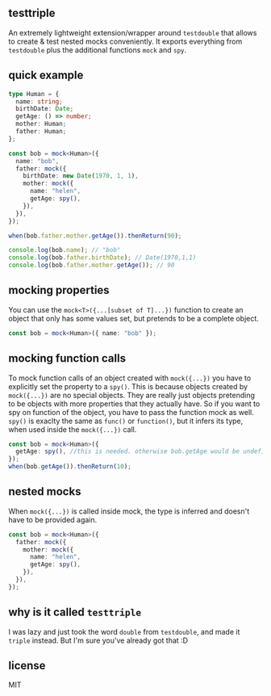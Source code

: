 ## testtriple

An extremely lightweight extension/wrapper around `testdouble` that allows to create & test nested mocks conveniently.
It exports everything from `testdouble` plus the additional functions `mock` and `spy`.

## quick example

```ts
type Human = {
  name: string;
  birthDate: Date;
  getAge: () => number;
  mother: Human;
  father: Human;
};

const bob = mock<Human>({
  name: "bob",
  father: mock({
    birthDate: new Date(1970, 1, 1),
    mother: mock({
      name: "helen",
      getAge: spy(),
    }),
  }),
});

when(bob.father.mother.getAge()).thenReturn(90);

console.log(bob.name); // "bob"
console.log(bob.father.birthDate); // Date(1970,1,1)
console.log(bob.father.mother.getAge()); // 90
```

## mocking properties

You can use the `mock<T>({...[subset of T]...})` function to create an object that only has some values set, but pretends to be a complete object.

```ts
const bob = mock<Human>({ name: "bob" });
```

## mocking function calls

To mock function calls of an object created with `mock({...})` you have to explicitly set the property to a `spy()`. This is because objects created by `mock({...})` are no special objects. They are really just objects pretending to be objects with more properties that they actually have. So if you want to spy on function of the object, you have to pass the function mock as well. `spy()` is exaclty the same as `func()` or `function()`, but it infers its type, when used inside the `mock({...})` call.

```ts
const bob = mock<Human>({
  getAge: spy(), //this is needed. otherwise bob.getAge would be undefined below.
});
when(bob.getAge()).thenReturn(10);
```

## nested mocks

When `mock({...})` is called inside mock, the type is inferred and doesn't have to be provided again.

```ts
const bob = mock<Human>({
  father: mock({
    mother: mock({
      name: "helen",
      getAge: spy(),
    }),
  }),
});
```

## why is it called `testtriple`

I was lazy and just took the word `double` from `testdouble`, and made it `triple` instead. But I'm sure you've already got that :D

## license

MIT
